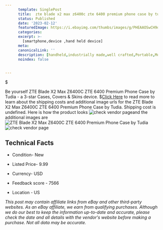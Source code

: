 ```yaml
---
      template: SinglePost
      title:  zte blade x2 max z6400c zte 6400 premium phone case by tudia
      status: Published
      date: '2023-02-12'
      featuredImage: https://i.ebayimg.com/thumbs/images/g/PHEAAOSwCH9d3D9y/s-l225.jpg
      categories: 
      excerpt: >-
        [smartphone,device ,hand held device]
      meta:
      canonicalLink: ''
      description: [handheld,industrially made,well crafted,Portable,Mobile,Compact,Convenient,Lightweight,Maneuverable,Man-portable,Miniature,Carriable,Hand-held,Light,Holdable,Transportable,Mobile device,Pocket-sized,On-the-go,Wireless,Cordless,Compact size,Convenient size, smartphone,device ,hand held device]
      noindex: false
      
        
---
```

$

Be yourself  ZTE Blade X2 Max Z6400C ZTE 6400 Premium Phone Case by Tudia - a 3-star Cases, Covers & Skins device.
$[Click Here](https://www.ebay.com/itm/233414715414?hash=item365899e816%3Ag%3APHEAAOSwCH9d3D9y&mkevt=1&mkcid=1&mkrid=711-53200-19255-0&campid=%253CePNCampaignId%253E&customid=%253CreferenceId%253E&toolid=10049) to read more to learn about the shipping costs and additional image urls for the  ZTE Blade X2 Max Z6400C ZTE 6400 Premium Phone Case by Tudia. Shipping cost is undefined. Here is how the product looks ![check vendor page](https://i.ebayimg.com/thumbs/images/g/PHEAAOSwCH9d3D9y/s-l225.jpg)and the additional images are![ ZTE Blade X2 Max Z6400C ZTE 6400 Premium Phone Case by Tudia](https://i.ebayimg.com/images/g/PHEAAOSwCH9d3D9y/s-l1600.jpg)![check vendor page](https://origin-galleryplus.ebayimg.com/ws/web/233414715414_2_0_1/225x225.jpg,https://origin-galleryplus.ebayimg.com/ws/web/233414715414_3_0_1/225x225.jpg,https://origin-galleryplus.ebayimg.com/ws/web/233414715414_4_0_1/225x225.jpg,https://origin-galleryplus.ebayimg.com/ws/web/233414715414_5_0_1/225x225.jpg,https://origin-galleryplus.ebayimg.com/ws/web/233414715414_6_0_1/225x225.jpg,https://origin-galleryplus.ebayimg.com/ws/web/233414715414_7_0_1/225x225.jpg)



 ## Technical Facts 



     
      

 - Condition- New 


      

 - Listed Price- 9.99 


      

 - Currency- USD 


      

 - Feedback score - 7566 


      

 - Location - US 


      
      

 *_This post may contain affiliate links from eBay and other third-party websites. As an eBay affiliate, we earn from qualifying purchases. Although we do our best to keep the information up-to-date and accurate, please check the date and all details with the vendor's website before making a purchase. Not all data may be accurate._*






